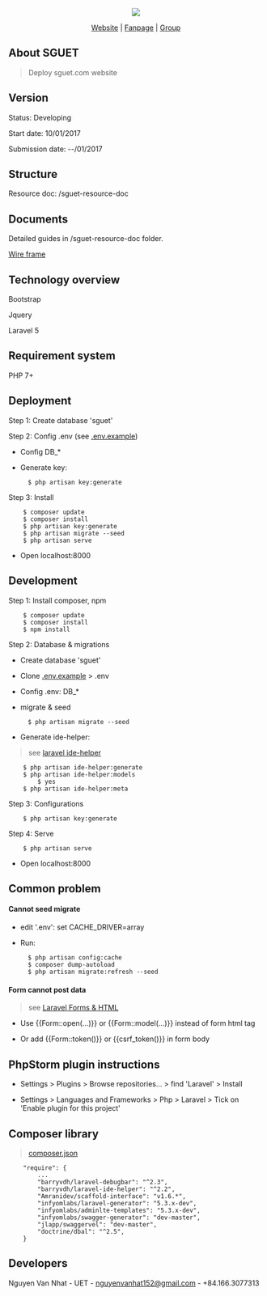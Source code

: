 <p align="center"><a href="http://sguet.com/"><img src="http://sguet.com/sites/default/files/SGUET.png"></a></p>

<p align="center">
<a href="http://sguet.com/">Website</a> |
<a href="https://www.facebook.com/SupportGroupUET/">Fanpage</a> |
<a href="https://www.facebook.com/groups/sguet/">Group</a>
</p>

## About SGUET

> Deploy sguet.com website

## Version

Status: Developing

Start date: 10/01/2017

Submission date: --/01/2017

## Structure

Resource doc: /sguet-resource-doc

## Documents

Detailed guides in /sguet-resource-doc folder.

[Wire frame](https://docs.google.com/document/d/1y9t4rCHEjLX9YyTqoe1lS81bljDGS3qCd3NLwv76lfs/edit)

## Technology overview

Bootstrap

Jquery

Laravel 5

## Requirement system

PHP 7+

## Deployment

Step 1: Create database 'sguet'

Step 2: Config .env (see [.env.example](https://github.com/nvn01234/sguet/blob/master/.env.example))

- Config DB_*    

- Generate key:

        $ php artisan key:generate

Step 3: Install

        $ composer update
        $ composer install
        $ php artisan key:generate
        $ php artisan migrate --seed
        $ php artisan serve
        
- Open localhost:8000
    
## Development

Step 1: Install composer, npm

        $ composer update
        $ composer install
        $ npm install

Step 2: Database & migrations

- Create database 'sguet'

- Clone [.env.example](https://github.com/nvn01234/sguet/blob/master/.env.example) > .env

- Config .env: DB_*

- migrate & seed

        $ php artisan migrate --seed
        
- Generate ide-helper:

> see [laravel ide-helper](https://github.com/barryvdh/laravel-ide-helper)

        $ php artisan ide-helper:generate
        $ php artisan ide-helper:models
            $ yes
        $ php artisan ide-helper:meta
        
Step 3: Configurations
  
        $ php artisan key:generate
    
Step 4: Serve
  
        $ php artisan serve

- Open localhost:8000
    
## Common problem

#### Cannot seed migrate

- edit '.env': set CACHE_DRIVER=array

- Run:

        $ php artisan config:cache
        $ composer dump-autoload
        $ php artisan migrate:refresh --seed
    
#### Form cannot post data

> see [Laravel Forms & HTML](https://laravel.com/docs/4.2/html)

- Use {{Form::open(...)}} or {{Form::model(...)}} instead of form html tag 

- Or add {{Form::token()}} or {{csrf_token()}} in form body
    
## PhpStorm plugin instructions

- Settings > Plugins > Browse repositories... > find 'Laravel' > Install

- Settings > Languages and Frameworks > Php > Laravel > Tick on 'Enable plugin for this project'
    
## Composer library

> [composer.json](https://github.com/nvn01234/sguet/blob/master/composer.json)

        "require": {
            ...
            "barryvdh/laravel-debugbar": "^2.3",  
            "barryvdh/laravel-ide-helper": "^2.2",
            "Amranidev/scaffold-interface": "v1.6.*",
            "infyomlabs/laravel-generator": "5.3.x-dev",
            "infyomlabs/adminlte-templates": "5.3.x-dev",
            "infyomlabs/swagger-generator": "dev-master",
            "jlapp/swaggervel": "dev-master",
            "doctrine/dbal": "^2.5",
        }
    
## Developers

Nguyen Van Nhat - UET - nguyenvanhat152@gmail.com - +84.166.3077313

